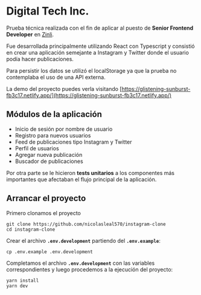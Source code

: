 # Digital Tech Inc.

Prueba técnica realizada con el fin de aplicar al puesto de **Senior Frontend Developer** en [Zinli](https://www.zinli.com/).

Fue desarrollada principalmente utilizando React con Typescript y consistió en crear una aplicación semejante a Instagram y Twitter donde el usuario podía hacer publicaciones.

Para persistir los datos se utilizó el localStorage ya que la prueba no contemplaba el uso de una API externa.

La demo del proyecto puedes verla visitando [https://glistening-sunburst-fb3c17.netlify.app/](https://glistening-sunburst-fb3c17.netlify.app/)

## Módulos de la aplicación

- Inicio de sesión por nombre de usuario
- Registro para nuevos usuarios
- Feed de publicaciones tipo Instagram y Twitter
- Perfil de usuarios
- Agregar nueva publicación
- Buscador de publicaciones

Por otra parte se le hicieron **tests unitarios** a los componentes más importantes que afectaban el flujo principal de la aplicación.

## Arrancar el proyecto

Primero clonamos el proyecto

    git clone https://github.com/nicolasleal570/instagram-clone
    cd instagram-clone

Crear el archivo **`.env.development`** partiendo del **`.env.example`**:

    cp .env.example .env.development

Completamos el archivo **`.env.development`** con las variables correspondientes y luego procedemos a la ejecución del proyecto:

    yarn install
    yarn dev
